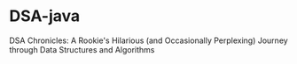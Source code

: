 # DSA-java

 DSA Chronicles: A Rookie's Hilarious (and Occasionally Perplexing) Journey through Data Structures and Algorithms